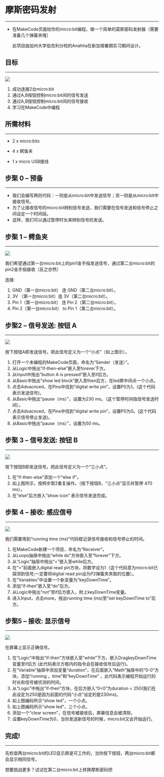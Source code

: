 

# 摩斯密码发射
---
- 在MakeCode页面给你的micro:bit编程，做一个简单的莫斯密码发射器（需要准备几个弹簧夹哦）

    此项目由加州大学伯克利分校的Anahita在新加坡暑期实习期间设计。



## 目标
---

![](https://i.imgur.com/YOYd2Bm.png)


 1. 成功连接2台micro:bit
 2. 通过A,B按钮控制micro:bit间的信号发送
 3. 通过A,B按钮控制micro:bit间的信号接收
 4. 学习在MakeCode中编程

            
    
## 所需材料
---
- 2 x micro:bits

- 4 x 鳄鱼夹

- 1 x micro USB接线


## 步棸 0 – 预备
---
- 我们会编写两则代码：一则是从micro:bit中发送信号；另一则是从micro:bit中接收信号。
- 为了让接收信号的micro:bit辨别信号发送，我们需要在信号发送和信号停止之间设定一个时间段。
- 这样，我们可以通过暂停时长来辨别信号的发送。


## 步棸 1 – 鳄鱼夹
---

![](https://i.imgur.com/b7We5ZR.png)

我们希望通过第一台micro:bit上的pin1金手指发送信号，通过第二台micro:bit的pin2金手指接收（反之亦然）

连接:

1. GND（第一台micro:bit） 连 GND（第二台micro:bit）。
2. 3V （第一台micro:bit）连 3V（第二台micro:bit）。
3. Pin 1（第一台micro:bit） 连 Pin 2（第二台micro:bit）。
4. Pin 2（第一台micro:bit） to Pin 1（第二台micro:bit）。


## 步棸2 – 信号发送: 按钮 A
---

![](https://i.imgur.com/6nlQFM9.png)

按下按钮A即发送信号。把此信号定义为一个“小点”（如上图示）。

1. 打开一个未编程的MakeCode页面，命名为“Sender（发送）”。
2. 从Logic中拖出“if-then-else”嵌入至forever下方。
3. 从Input中拖出“button A is pressed”嵌入至if后方。
4. 从Basic中拖出“show led block”嵌入至then后方，在led屏中间点一个小点。
5. 点击Advacnced，在Pins中找到“digital write pin”，设置P0为1。(这个代码表示发送信号)。
6. 从Basic中拖出“pause（ms）”，设置为230 ms。（这个暂停时间指信号发送时间）。
7. 点击Advacnced，在Pins中找到“digital write pin”，设置P0为0。(这个代码表示信号停止发送)。
8. 从Basic中拖出“pause（ms）”，设置为50 ms。

## 步棸 3 – 信号发送: 按钮 B
---

![](https://i.imgur.com/gtjlrr9.png)

按下按钮B即发送信号。把此信号定义为一个“三小点”。

1. 在“if-then-else”添加一个“else if”。
2. 如上图所示，按照步棸2重复操作。（按下按钮B，“三小点”显示并暂停 470 ms）。
3. 在“else”后方嵌入”show icon“ 表示信号发送完成。



## 步棸 4 – 接收: 感应信号
---

![](https://i.imgur.com/z13lhzA.png)

我们需要用到“running time (ms)”代码框记录信号接收和信号停止的时间。

1. 在MakeCode新建一个项目，命名为“Receiver”。
2. 从Loops抽屉中拖出“while do”方块嵌入至“forever”下方。
3. 从“Logic”抽屉中拖出“=”嵌入至while后方。
4. 在“=”前面嵌入digital read pin方块，将数字设为1（这个代码意为micro:bit已探测到信号;一定要将digital read pin设为P2弹簧夹夹取的位置）。
5. 在“Variables”中设置一个新变量为“keyDownTime”。
6. 添加“if-then”嵌入至“do”后方。
7. 从Logic中拖出“not”至if后方嵌入，附上keyDownTime变量。
8. 进入Input，点击more，拖出running time (ms)至“set keyDownTime to”后方。


 
## 步棸5 – 接收: 显示信号
---

![](https://i.imgur.com/Z4yzOpc.png)

在屏幕上显示正确信号。

1. 在“Logic”中拖出“if-then”方块嵌入至“while”下方，嵌入DragkeyDownTime变量至if后方 (此代码表示方框内的指令会在接收信号后运行)。
2. 在“Variable”抽屉中添加变量“duration”，在后面嵌入“Math”抽屉中的“0-0”方块，添加“running 。time”和“keyDownTime” ，此代码表示编程开始运行的时长和信号被侦测的时间。
3. 从“Logic”中拖出“if-then”方块，在后方嵌入“0<0”为duration < 250(我们在此设定为250是因为前面的代码“小点”设定的是230ms)。
4. 如上图编码所示“show led”，一个小点。
5. 如上图编码所示“show led”，三个小点。
6. 添加一个“clear screen”，在信号被接收后，屏幕信息会被清除。
7. 设置keyDownTime为0，当你发送新信号的时候，micro:bit又会开始运行。



## 完成!
---

先检查两台micro:bit的LED显示屏是可工作的，当你按下按钮，两台micro:bit都会显示相同信号。 

想要挑战更多？试试在第二台micro:bit上转换摩斯密码把
